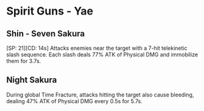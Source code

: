 # Spirit Guns - Yae

## Shin - Seven Sakura

[SP: 21][CD: 14s] Attacks enemies near the target with a 7-hit telekinetic slash sequence. Each slash deals 77% ATK of Physical DMG and immobilize them for 3.7s.

## Night Sakura

During global Time Fracture, attacks hitting the target also cause bleeding, dealing 47% ATK of Physical DMG every 0.5s for 5.7s.